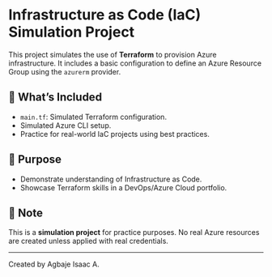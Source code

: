 # Infrastructure as Code (IaC) Simulation Project

This project simulates the use of **Terraform** to provision Azure infrastructure. It includes a basic configuration to define an Azure Resource Group using the `azurerm` provider.

## 🔧 What’s Included

- `main.tf`: Simulated Terraform configuration.
- Simulated Azure CLI setup.
- Practice for real-world IaC projects using best practices.

## 🚀 Purpose

- Demonstrate understanding of Infrastructure as Code.
- Showcase Terraform skills in a DevOps/Azure Cloud portfolio.

## 🧪 Note

This is a **simulation project** for practice purposes. No real Azure resources are created unless applied with real credentials.

---

Created by Agbaje Isaac A.
